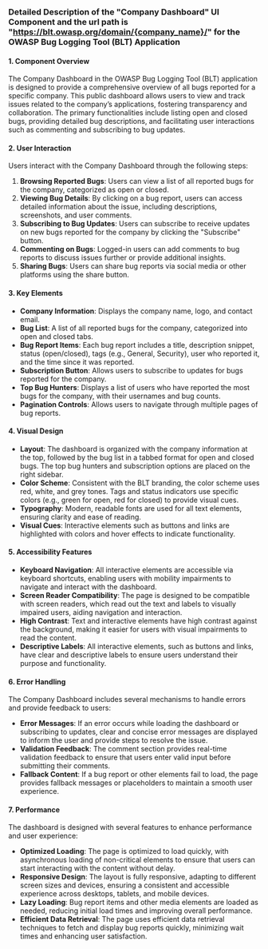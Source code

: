 ### Detailed Description of the "Company Dashboard" UI Component and the url path is "https://blt.owasp.org/domain/{company_name}/" for the OWASP Bug Logging Tool (BLT) Application

#### 1. Component Overview
The Company Dashboard in the OWASP Bug Logging Tool (BLT) application is designed to provide a comprehensive overview of all bugs reported for a specific company. This public dashboard allows users to view and track issues related to the company’s applications, fostering transparency and collaboration. The primary functionalities include listing open and closed bugs, providing detailed bug descriptions, and facilitating user interactions such as commenting and subscribing to bug updates.

#### 2. User Interaction
Users interact with the Company Dashboard through the following steps:
1. **Browsing Reported Bugs**: Users can view a list of all reported bugs for the company, categorized as open or closed.
2. **Viewing Bug Details**: By clicking on a bug report, users can access detailed information about the issue, including descriptions, screenshots, and user comments.
3. **Subscribing to Bug Updates**: Users can subscribe to receive updates on new bugs reported for the company by clicking the "Subscribe" button.
4. **Commenting on Bugs**: Logged-in users can add comments to bug reports to discuss issues further or provide additional insights.
5. **Sharing Bugs**: Users can share bug reports via social media or other platforms using the share button.

#### 3. Key Elements
- **Company Information**: Displays the company name, logo, and contact email.
- **Bug List**: A list of all reported bugs for the company, categorized into open and closed tabs.
- **Bug Report Items**: Each bug report includes a title, description snippet, status (open/closed), tags (e.g., General, Security), user who reported it, and the time since it was reported.
- **Subscription Button**: Allows users to subscribe to updates for bugs reported for the company.
- **Top Bug Hunters**: Displays a list of users who have reported the most bugs for the company, with their usernames and bug counts.
- **Pagination Controls**: Allows users to navigate through multiple pages of bug reports.

#### 4. Visual Design
- **Layout**: The dashboard is organized with the company information at the top, followed by the bug list in a tabbed format for open and closed bugs. The top bug hunters and subscription options are placed on the right sidebar.
- **Color Scheme**: Consistent with the BLT branding, the color scheme uses red, white, and grey tones. Tags and status indicators use specific colors (e.g., green for open, red for closed) to provide visual cues.
- **Typography**: Modern, readable fonts are used for all text elements, ensuring clarity and ease of reading.
- **Visual Cues**: Interactive elements such as buttons and links are highlighted with colors and hover effects to indicate functionality.

#### 5. Accessibility Features
- **Keyboard Navigation**: All interactive elements are accessible via keyboard shortcuts, enabling users with mobility impairments to navigate and interact with the dashboard.
- **Screen Reader Compatibility**: The page is designed to be compatible with screen readers, which read out the text and labels to visually impaired users, aiding navigation and interaction.
- **High Contrast**: Text and interactive elements have high contrast against the background, making it easier for users with visual impairments to read the content.
- **Descriptive Labels**: All interactive elements, such as buttons and links, have clear and descriptive labels to ensure users understand their purpose and functionality.

#### 6. Error Handling
The Company Dashboard includes several mechanisms to handle errors and provide feedback to users:
- **Error Messages**: If an error occurs while loading the dashboard or subscribing to updates, clear and concise error messages are displayed to inform the user and provide steps to resolve the issue.
- **Validation Feedback**: The comment section provides real-time validation feedback to ensure that users enter valid input before submitting their comments.
- **Fallback Content**: If a bug report or other elements fail to load, the page provides fallback messages or placeholders to maintain a smooth user experience.

#### 7. Performance
The dashboard is designed with several features to enhance performance and user experience:
- **Optimized Loading**: The page is optimized to load quickly, with asynchronous loading of non-critical elements to ensure that users can start interacting with the content without delay.
- **Responsive Design**: The layout is fully responsive, adapting to different screen sizes and devices, ensuring a consistent and accessible experience across desktops, tablets, and mobile devices.
- **Lazy Loading**: Bug report items and other media elements are loaded as needed, reducing initial load times and improving overall performance.
- **Efficient Data Retrieval**: The page uses efficient data retrieval techniques to fetch and display bug reports quickly, minimizing wait times and enhancing user satisfaction.
